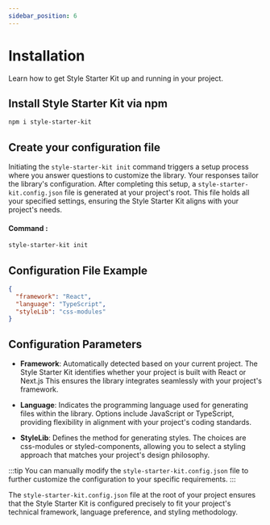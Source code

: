 ```yaml
---
sidebar_position: 6
---
```


# Installation
Learn how to get Style Starter Kit up and running in your project.


## Install Style Starter Kit via npm

```bash
npm i style-starter-kit
```


## Create your configuration file

Initiating the `style-starter-kit init` command triggers a setup process where you answer questions to customize the library. Your responses tailor the library's configuration. After completing this setup, a `style-starter-kit.config.json` file is generated at your project's root. This file holds all your specified settings, ensuring the Style Starter Kit aligns with your project's needs.

#### Command :

```bash
style-starter-kit init
```

## Configuration File Example

```json
{
  "framework": "React",
  "language": "TypeScript",
  "styleLib": "css-modules"
}
```
## Configuration Parameters

- **Framework**: Automatically detected based on your current project. The Style Starter Kit identifies whether your project is built with React or Next.js This ensures the library integrates seamlessly with your project's framework.

- **Language**: Indicates the programming language used for generating files within the library. Options include JavaScript or TypeScript, providing flexibility in alignment with your project's coding standards.

- **StyleLib**: Defines the method for generating styles. The choices are css-modules or styled-components, allowing you to select a styling approach that matches your project's design philosophy.

:::tip
You can manually modify the `style-starter-kit.config.json` file to further customize the configuration to your specific requirements.
:::


The `style-starter-kit.config.json` file at the root of your project ensures that the Style Starter Kit is configured precisely to fit your project's technical framework, language preference, and styling methodology.
